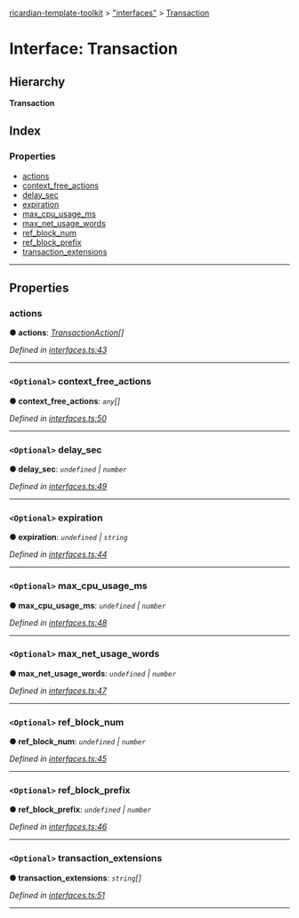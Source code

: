 [ricardian-template-toolkit](../README.md) > ["interfaces"](../modules/_interfaces_.md) > [Transaction](../interfaces/_interfaces_.transaction.md)

# Interface: Transaction

## Hierarchy

**Transaction**

## Index

### Properties

* [actions](_interfaces_.transaction.md#actions)
* [context_free_actions](_interfaces_.transaction.md#context_free_actions)
* [delay_sec](_interfaces_.transaction.md#delay_sec)
* [expiration](_interfaces_.transaction.md#expiration)
* [max_cpu_usage_ms](_interfaces_.transaction.md#max_cpu_usage_ms)
* [max_net_usage_words](_interfaces_.transaction.md#max_net_usage_words)
* [ref_block_num](_interfaces_.transaction.md#ref_block_num)
* [ref_block_prefix](_interfaces_.transaction.md#ref_block_prefix)
* [transaction_extensions](_interfaces_.transaction.md#transaction_extensions)

---

## Properties

<a id="actions"></a>

###  actions

**● actions**: *[TransactionAction](_interfaces_.transactionaction.md)[]*

*Defined in [interfaces.ts:43](https://github.com/EOSIO/ricardian-template-toolkit/blob/51ffd5b/src/interfaces.ts#L43)*

___
<a id="context_free_actions"></a>

### `<Optional>` context_free_actions

**● context_free_actions**: *`any`[]*

*Defined in [interfaces.ts:50](https://github.com/EOSIO/ricardian-template-toolkit/blob/51ffd5b/src/interfaces.ts#L50)*

___
<a id="delay_sec"></a>

### `<Optional>` delay_sec

**● delay_sec**: *`undefined` \| `number`*

*Defined in [interfaces.ts:49](https://github.com/EOSIO/ricardian-template-toolkit/blob/51ffd5b/src/interfaces.ts#L49)*

___
<a id="expiration"></a>

### `<Optional>` expiration

**● expiration**: *`undefined` \| `string`*

*Defined in [interfaces.ts:44](https://github.com/EOSIO/ricardian-template-toolkit/blob/51ffd5b/src/interfaces.ts#L44)*

___
<a id="max_cpu_usage_ms"></a>

### `<Optional>` max_cpu_usage_ms

**● max_cpu_usage_ms**: *`undefined` \| `number`*

*Defined in [interfaces.ts:48](https://github.com/EOSIO/ricardian-template-toolkit/blob/51ffd5b/src/interfaces.ts#L48)*

___
<a id="max_net_usage_words"></a>

### `<Optional>` max_net_usage_words

**● max_net_usage_words**: *`undefined` \| `number`*

*Defined in [interfaces.ts:47](https://github.com/EOSIO/ricardian-template-toolkit/blob/51ffd5b/src/interfaces.ts#L47)*

___
<a id="ref_block_num"></a>

### `<Optional>` ref_block_num

**● ref_block_num**: *`undefined` \| `number`*

*Defined in [interfaces.ts:45](https://github.com/EOSIO/ricardian-template-toolkit/blob/51ffd5b/src/interfaces.ts#L45)*

___
<a id="ref_block_prefix"></a>

### `<Optional>` ref_block_prefix

**● ref_block_prefix**: *`undefined` \| `number`*

*Defined in [interfaces.ts:46](https://github.com/EOSIO/ricardian-template-toolkit/blob/51ffd5b/src/interfaces.ts#L46)*

___
<a id="transaction_extensions"></a>

### `<Optional>` transaction_extensions

**● transaction_extensions**: *`string`[]*

*Defined in [interfaces.ts:51](https://github.com/EOSIO/ricardian-template-toolkit/blob/51ffd5b/src/interfaces.ts#L51)*

___

